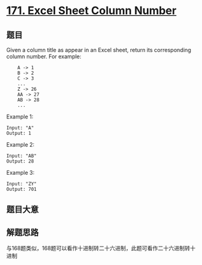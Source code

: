 # [171. Excel Sheet Column Number](https://leetcode.com/problems/excel-sheet-column-number/)

## 题目

Given a column title as appear in an Excel sheet, return its corresponding column number.
For example: 

```
    A -> 1
    B -> 2
    C -> 3
    ...
    Z -> 26
    AA -> 27
    AB -> 28 
    ...
```

Example 1: 

```
Input: "A"
Output: 1
```

Example 2: 

```
Input: "AB"
Output: 28
```

Example 3: 

```
Input: "ZY"
Output: 701
```


## 题目大意


## 解题思路
与168题类似，168题可以看作十进制转二十六进制，此题可看作二十六进制转十进制
